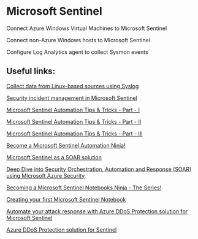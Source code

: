 Microsoft Sentinel
==
Connect Azure Windows Virtual Machines to Microsoft Sentinel

Connect non-Azure Windows hosts to Microsoft Sentinel

Configure Log Analytics agent to collect Sysmon events

Useful links:
--
[Collect data from Linux-based sources using Syslog](https://learn.microsoft.com/en-us/azure/sentinel/connect-syslog)

[Security incident management in Microsoft Sentinel](https://learn.microsoft.com/en-us/training/modules/incident-management-sentinel/)

[Microsoft Sentinel Automation Tips & Tricks - Part - I](https://techcommunity.microsoft.com/t5/microsoft-sentinel-blog/microsoft-sentinel-automation-tips-amp-tricks-part-1-automation/ba-p/3558454)

[Microsoft Sentinel Automation Tips & Tricks - Part - II](https://techcommunity.microsoft.com/t5/microsoft-sentinel-blog/microsoft-sentinel-automation-tips-amp-tricks-part-2-playbooks/ba-p/3566369)

[Microsoft Sentinel Automation Tips & Tricks - Part - III](https://techcommunity.microsoft.com/t5/microsoft-sentinel-blog/microsoft-sentinel-automation-tips-amp-tricks-part-3-send-email/ba-p/3571716)

[Become a Microsoft Sentinel Automation Ninja!](https://techcommunity.microsoft.com/t5/microsoft-sentinel-blog/become-a-microsoft-sentinel-automation-ninja/ba-p/3563377)

[Microsoft Sentinel as a SOAR solution](https://learn.microsoft.com/en-us/azure/sentinel/automation)

[Deep Dive into Security Orchestration, Automation and Response (SOAR) using Microsoft Azure Security](https://www.youtube.com/watch?v=r1ZAjvYw5YI&list=PLmAptfqzxVEUD7-w180kVApknWHJCXf0j)

[Becoming a Microsoft Sentinel Notebooks Ninja - The Series!](https://techcommunity.microsoft.com/t5/microsoft-sentinel-blog/becoming-a-microsoft-sentinel-notebooks-ninja-the-series/ba-p/2693491)

[Creating your first Microsoft Sentinel Notebook](https://techcommunity.microsoft.com/t5/microsoft-sentinel-blog/creating-your-first-microsoft-sentinel-notebook/ba-p/2977745)

[Automate your attack response with Azure DDoS Protection solution for Microsoft Sentinel](https://azure.microsoft.com/da-dk/blog/automate-your-attack-response-with-azure-ddos-protection-solution-for-microsoft-sentinel/)

[Azure DDoS Protection solution for Sentinel](https://azuremarketplace.microsoft.com/en-us/marketplace/apps/azuresentinel.azure-sentinel-solution-azureddosprotection?exp=ubp8&tab=Overview)
